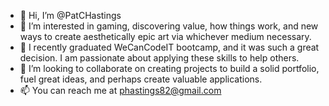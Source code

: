 - 👋 Hi, I’m @PatCHastings
- 👀 I’m interested in gaming, discovering value, how things work, and new ways to create aesthetically epic art via whichever medium necessary. 
- 🌱 I recently graduated WeCanCodeIT bootcamp, and it was such a great decision. I am passionate about applying these skills to help others.
- 💞️ I’m looking to collaborate on creating projects to build a solid portfolio, fuel great ideas, and perhaps create valuable applications. 
- 📫 You can reach me at phastings82@gmail.com

<!---
PatCHastings/PatCHastings is a ✨ special ✨ repository because its `README.md` (this file) appears on your GitHub profile.
You can click the Preview link to take a look at your changes.
--->
